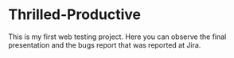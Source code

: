 # Thrilled-Productive
This is my first web testing project. Here you can observe the final presentation and the bugs report that was reported at Jira.
